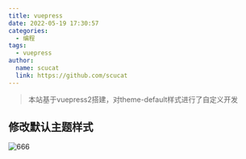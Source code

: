 ```yaml
---
title: vuepress
date: 2022-05-19 17:30:57
categories: 
  - 编程
tags: 
  - vuepress
author: 
  name: scucat
  link: https://github.com/scucat
---
```


>  本站基于vuepress2搭建，对theme-default样式进行了自定义开发

## 修改默认主题样式

![666](https://gitee.com/scucat/ImageHub/raw/master/images/2022-05/20220519173610.png)